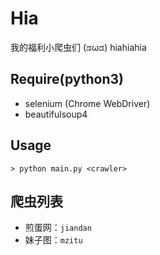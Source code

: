 # Hia

我的福利小爬虫们 (ಡωಡ) hiahiahia

## Require(python3)

* selenium (Chrome WebDriver)
* beautifulsoup4

## Usage

```shell
> python main.py <crawler>
```

## 爬虫列表

* 煎蛋网：`jiandan`
* 妹子图：`mzitu`